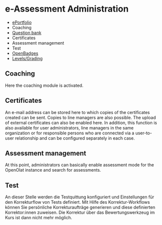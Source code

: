 # e-Assessment Administration

  * [ePortfolio](eAssessment_ePortfolio.md)
  * Coaching
  * [Question bank](eAssessment_Question_bank.md)
  * Certificates
  * Assessment management
  * Test
  * [OpenBadges](../administration/e-Assessment_openBadges.md)
  * [Levels/Grading](../administration/Assessment_translate_points_in_grades_admin.md) 
  

## Coaching

Here the coaching module is activated.

## Certificates

An e-mail address can be stored here to which copies of the certificates
created can be sent. Copies to line managers are also possible. The upload of external certificates can also be enabled here. In addition, this function is also available for user administrators, line managers in the same organization or for responsible persons who are connected via a user-to-user relationship and can be configured separately in each case.


## Assessment management

At this point, administrators can basically enable assessment mode for the
OpenOlat instance and search for assessments.

## Test

An dieser Stelle werden die Testquittung konfiguriert und Einstellungen für den  Korrekturflow  von Tests definiert. Mit Hilfe des Korrektur-Workflows können Sie persönliche Korrekturaufträge generieren und diese definierten Korrektor:innen zuweisen. Die Korrektur über das Bewertungswerkzeug im Kurs ist dann nicht mehr möglich.

  


